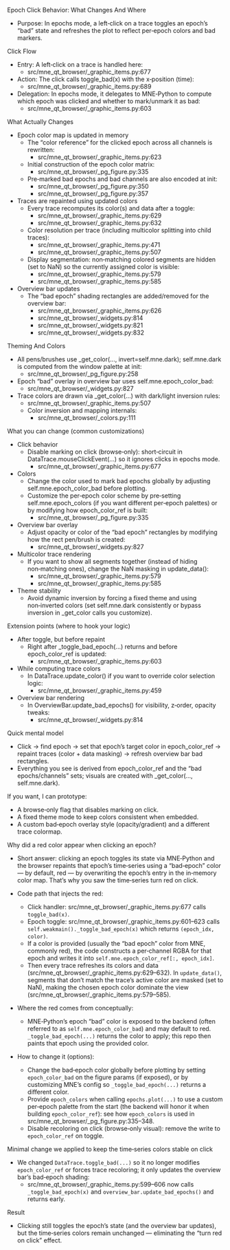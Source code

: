 Epoch Click Behavior: What Changes And Where

  - Purpose: In epochs mode, a left‑click on a trace toggles an epoch’s “bad” state and refreshes the plot to reflect
  per‑epoch colors and bad markers.

  Click Flow

  - Entry: A left‑click on a trace is handled here:
      - src/mne_qt_browser/_graphic_items.py:677
  - Action: The click calls toggle_bad(x) with the x‑position (time):
      - src/mne_qt_browser/_graphic_items.py:689
  - Delegation: In epochs mode, it delegates to MNE‑Python to compute which epoch was clicked and whether to mark/unmark
  it as bad:
      - src/mne_qt_browser/_graphic_items.py:603

  What Actually Changes

  - Epoch color map is updated in memory
      - The “color reference” for the clicked epoch across all channels is rewritten:
          - src/mne_qt_browser/_graphic_items.py:623
      - Initial construction of the epoch color matrix:
          - src/mne_qt_browser/_pg_figure.py:335
      - Pre‑marked bad epochs and bad channels are also encoded at init:
          - src/mne_qt_browser/_pg_figure.py:350
          - src/mne_qt_browser/_pg_figure.py:357
  - Traces are repainted using updated colors
      - Every trace recomputes its color(s) and data after a toggle:
          - src/mne_qt_browser/_graphic_items.py:629
          - src/mne_qt_browser/_graphic_items.py:632
      - Color resolution per trace (including multicolor splitting into child traces):
          - src/mne_qt_browser/_graphic_items.py:471
          - src/mne_qt_browser/_graphic_items.py:507
      - Display segmentation: non‑matching colored segments are hidden (set to NaN) so the currently assigned color is
  visible:
          - src/mne_qt_browser/_graphic_items.py:579
          - src/mne_qt_browser/_graphic_items.py:585
  - Overview bar updates
      - The “bad epoch” shading rectangles are added/removed for the overview bar:
          - src/mne_qt_browser/_graphic_items.py:626
          - src/mne_qt_browser/_widgets.py:814
          - src/mne_qt_browser/_widgets.py:821
          - src/mne_qt_browser/_widgets.py:832

  Theming And Colors

  - All pens/brushes use _get_color(..., invert=self.mne.dark); self.mne.dark is computed from the window palette at
  init:
      - src/mne_qt_browser/_pg_figure.py:258
  - Epoch “bad” overlay in overview bar uses self.mne.epoch_color_bad:
      - src/mne_qt_browser/_widgets.py:827
  - Trace colors are drawn via _get_color(...) with dark/light inversion rules:
      - src/mne_qt_browser/_graphic_items.py:507
      - Color inversion and mapping internals:
          - src/mne_qt_browser/_colors.py:111

  What you can change (common customizations)

  - Click behavior
      - Disable marking on click (browse‑only): short‑circuit in DataTrace.mouseClickEvent(...) so it ignores clicks in
  epochs mode.
          - src/mne_qt_browser/_graphic_items.py:677
  - Colors
      - Change the color used to mark bad epochs globally by adjusting self.mne.epoch_color_bad before plotting.
      - Customize the per‑epoch color scheme by pre‑setting self.mne.epoch_colors (if you want different per‑epoch
  palettes) or by modifying how epoch_color_ref is built:
          - src/mne_qt_browser/_pg_figure.py:335
  - Overview bar overlay
      - Adjust opacity or color of the “bad epoch” rectangles by modifying how the rect pen/brush is created:
          - src/mne_qt_browser/_widgets.py:827
  - Multicolor trace rendering
      - If you want to show all segments together (instead of hiding non‑matching ones), change the NaN masking in
  update_data():
          - src/mne_qt_browser/_graphic_items.py:579
          - src/mne_qt_browser/_graphic_items.py:585
  - Theme stability
      - Avoid dynamic inversion by forcing a fixed theme and using non‑inverted colors (set self.mne.dark consistently or
  bypass inversion in _get_color calls you customize).

  Extension points (where to hook your logic)

  - After toggle, but before repaint
      - Right after _toggle_bad_epoch(...) returns and before epoch_color_ref is updated:
          - src/mne_qt_browser/_graphic_items.py:603
  - While computing trace colors
      - In DataTrace.update_color() if you want to override color selection logic:
          - src/mne_qt_browser/_graphic_items.py:459
  - Overview bar rendering
      - In OverviewBar.update_bad_epochs() for visibility, z‑order, opacity tweaks:
          - src/mne_qt_browser/_widgets.py:814

  Quick mental model

  - Click → find epoch → set that epoch’s target color in epoch_color_ref → repaint traces (color + data masking) →
  refresh overview bar bad rectangles.
  - Everything you see is derived from epoch_color_ref and the “bad epochs/channels” sets; visuals are created with
  _get_color(..., self.mne.dark).

  If you want, I can prototype:

  - A browse‑only flag that disables marking on click.
  - A fixed theme mode to keep colors consistent when embedded.
  - A custom bad‑epoch overlay style (opacity/gradient) and a different trace colormap.


Why did a red color appear when clicking an epoch?

- Short answer: clicking an epoch toggles its state via MNE‑Python and the browser repaints that epoch’s time‑series using a “bad‑epoch” color — by default, red — by overwriting the epoch’s entry in the in‑memory color map. That’s why you saw the time‑series turn red on click.

- Code path that injects the red:
  - Click handler: src/mne_qt_browser/_graphic_items.py:677 calls `toggle_bad(x)`.
  - Epoch toggle: src/mne_qt_browser/_graphic_items.py:601–623 calls `self.weakmain()._toggle_bad_epoch(x)` which returns `(epoch_idx, color)`.
  - If a color is provided (usually the “bad epoch” color from MNE, commonly red), the code constructs a per‑channel RGBA for that epoch and writes it into `self.mne.epoch_color_ref[:, epoch_idx]`.
  - Then every trace refreshes its colors and data (src/mne_qt_browser/_graphic_items.py:629–632). In `update_data()`, segments that don’t match the trace’s active color are masked (set to NaN), making the chosen epoch color dominate the view (src/mne_qt_browser/_graphic_items.py:579–585).

- Where the red comes from conceptually:
  - MNE‑Python’s epoch “bad” color is exposed to the backend (often referred to as `self.mne.epoch_color_bad`) and may default to red. `_toggle_bad_epoch(...)` returns the color to apply; this repo then paints that epoch using the provided color.

- How to change it (options):
  - Change the bad‑epoch color globally before plotting by setting `epoch_color_bad` on the figure params (if exposed), or by customizing MNE’s config so `_toggle_bad_epoch(...)` returns a different color.
  - Provide `epoch_colors` when calling `epochs.plot(...)` to use a custom per‑epoch palette from the start (the backend will honor it when building `epoch_color_ref`): see how `epoch_colors` is used in src/mne_qt_browser/_pg_figure.py:335–348.
  - Disable recoloring on click (browse‑only visual): remove the write to `epoch_color_ref` on toggle.

Minimal change we applied to keep the time‑series colors stable on click

- We changed `DataTrace.toggle_bad(...)` so it no longer modifies `epoch_color_ref` or forces trace recoloring; it only updates the overview bar’s bad‑epoch shading:
  - src/mne_qt_browser/_graphic_items.py:599–606 now calls `_toggle_bad_epoch(x)` and `overview_bar.update_bad_epochs()` and returns early.

Result

- Clicking still toggles the epoch’s state (and the overview bar updates), but the time‑series colors remain unchanged — eliminating the “turn red on click” effect.
